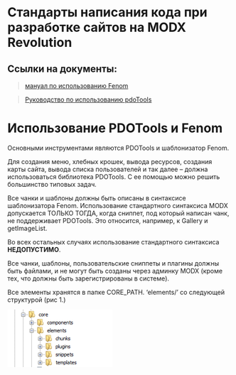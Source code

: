 # Стандарты написания кода при разработке сайтов на MODX Revolution
## Ссылки на документы:
> [мануал по использованию Fenom](https://habrahabr.ru/post/264635/) 

> [Руководство по использованию pdoTools](https://docs.modx.pro/components/pdotools/)

# Использование PDOTools и Fenom

Основными инструментами являются PDOTools и шаблонизатор Fenom.

Для создания меню, хлебных крошек, вывода ресурсов, создания карты сайта, вывода списка пользователей и так далее – должна использоваться библиотека PDOTools. С ее помощью можно решить большинство типовых задач. 

Все чанки и шаблоны должны быть описаны в синтаксисе шаблонизатора Fenom. Использование стандартного синтаксиса MODX допускается ТОЛЬКО ТОГДА, когда сниппет, под который написан чанк, не поддерживает PDOTools. Это относится, например, к Gallery и getImageList. 

Во всех остальных случаях использование стандартного синтаксиса **НЕДОПУСТИМО**. 

Все чанки, шаблоны, пользовательские сниппеты и плагины должны быть файлами, и не могут быть созданы через админку MODX (кроме тех, что должны быть зарегистрированы в системе). 

Все элементы хранятся в папке CORE_PATH. ‘elements/’ со следующей структурой (рис 1.)

![Риcунок 1](/img/pic1.png)